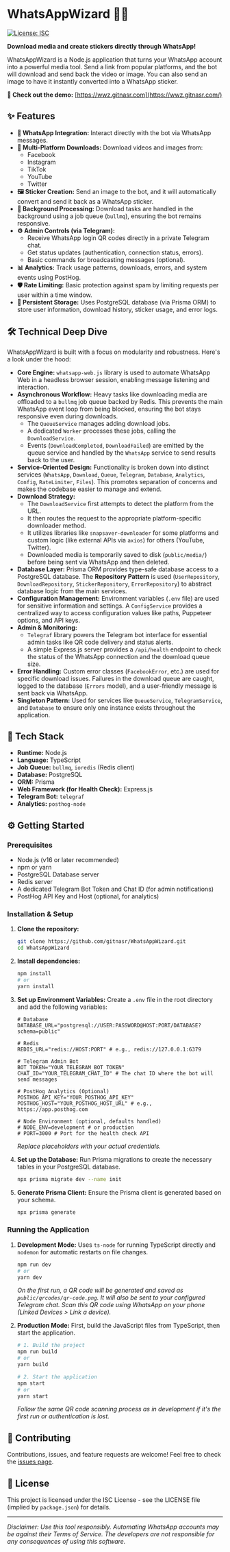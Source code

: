 
# WhatsAppWizard 🧙‍♂️

[![License: ISC](https://img.shields.io/badge/License-ISC-blue.svg)](https://opensource.org/licenses/ISC)
<!-- Add other relevant badges here if you set them up (e.g., build status, code coverage) -->

**Download media and create stickers directly through WhatsApp!**

WhatsAppWizard is a Node.js application that turns your WhatsApp account into a powerful media tool. Send a link from popular platforms, and the bot will download and send back the video or image. You can also send an image to have it instantly converted into a WhatsApp sticker.

**🔗 Check out the demo:** [https://wwz.gitnasr.com](https://wwz.gitnasr.com/)

## ✨ Features

*   **📱 WhatsApp Integration:** Interact directly with the bot via WhatsApp messages.
*   **🔗 Multi-Platform Downloads:** Download videos and images from:
    *   Facebook
    *   Instagram
    *   TikTok
    *   YouTube
    *   Twitter
*   **🖼️ Sticker Creation:** Send an image to the bot, and it will automatically convert and send it back as a WhatsApp sticker.
*   **🚀 Background Processing:** Download tasks are handled in the background using a job queue (`bullmq`), ensuring the bot remains responsive.
*   **⚙️ Admin Controls (via Telegram):**
    *   Receive WhatsApp login QR codes directly in a private Telegram chat.
    *   Get status updates (authentication, connection status, errors).
    *   Basic commands for broadcasting messages (optional).
*   **📊 Analytics:** Track usage patterns, downloads, errors, and system events using PostHog.
*   **🛡️ Rate Limiting:** Basic protection against spam by limiting requests per user within a time window.
*   **💾 Persistent Storage:** Uses PostgreSQL database (via Prisma ORM) to store user information, download history, sticker usage, and error logs.

## 🛠️ Technical Deep Dive

WhatsAppWizard is built with a focus on modularity and robustness. Here's a look under the hood:

*   **Core Engine:** `whatsapp-web.js` library is used to automate WhatsApp Web in a headless browser session, enabling message listening and interaction.
*   **Asynchronous Workflow:** Heavy tasks like downloading media are offloaded to a `bullmq` job queue backed by Redis. This prevents the main WhatsApp event loop from being blocked, ensuring the bot stays responsive even during downloads.
    *   The `QueueService` manages adding download jobs.
    *   A dedicated `Worker` processes these jobs, calling the `DownloadService`.
    *   Events (`DownloadCompleted`, `DownloadFailed`) are emitted by the queue service and handled by the `WhatsApp` service to send results back to the user.
*   **Service-Oriented Design:** Functionality is broken down into distinct services (`WhatsApp`, `Download`, `Queue`, `Telegram`, `Database`, `Analytics`, `Config`, `RateLimiter`, `Files`). This promotes separation of concerns and makes the codebase easier to manage and extend.
*   **Download Strategy:**
    *   The `DownloadService` first attempts to detect the platform from the URL.
    *   It then routes the request to the appropriate platform-specific downloader method.
    *   It utilizes libraries like `snapsaver-downloader` for some platforms and custom logic (like external APIs via `axios`) for others (YouTube, Twitter).
    *   Downloaded media is temporarily saved to disk (`public/media/`) before being sent via WhatsApp and then deleted.
*   **Database Layer:** Prisma ORM provides type-safe database access to a PostgreSQL database. The **Repository Pattern** is used (`UserRepository`, `DownloadRepository`, `StickerRepository`, `ErrorRepository`) to abstract database logic from the main services.
*   **Configuration Management:** Environment variables (`.env` file) are used for sensitive information and settings. A `ConfigService` provides a centralized way to access configuration values like paths, Puppeteer options, and API keys.
*   **Admin & Monitoring:**
    *   `Telegraf` library powers the Telegram bot interface for essential admin tasks like QR code delivery and status alerts.
    *   A simple Express.js server provides a `/api/health` endpoint to check the status of the WhatsApp connection and the download queue size.
*   **Error Handling:** Custom error classes (`FacebookError`, etc.) are used for specific download issues. Failures in the download queue are caught, logged to the database (`Errors` model), and a user-friendly message is sent back via WhatsApp.
*   **Singleton Pattern:** Used for services like `QueueService`, `TelegramService`, and `Database` to ensure only one instance exists throughout the application.

## 🚀 Tech Stack

*   **Runtime:** Node.js
*   **Language:** TypeScript
*   **Job Queue:** `bullmq`, `ioredis` (Redis client)
*   **Database:** PostgreSQL
*   **ORM:** Prisma
*   **Web Framework (for Health Check):** Express.js
*   **Telegram Bot:** `telegraf`
*   **Analytics:** `posthog-node`

## ⚙️ Getting Started

### Prerequisites

*   Node.js (v16 or later recommended)
*   npm or yarn
*   PostgreSQL Database server
*   Redis server
*   A dedicated Telegram Bot Token and Chat ID (for admin notifications)
*   PostHog API Key and Host (optional, for analytics)

### Installation & Setup

1.  **Clone the repository:**
    ```bash
    git clone https://github.com/gitnasr/WhatsAppWizard.git
    cd WhatsAppWizard
    ```

2.  **Install dependencies:**
    ```bash
    npm install
    # or
    yarn install
    ```

3.  **Set up Environment Variables:**
    Create a `.env` file in the root directory and add the following variables:

    ```dotenv
    # Database
    DATABASE_URL="postgresql://USER:PASSWORD@HOST:PORT/DATABASE?schema=public"

    # Redis
    REDIS_URL="redis://HOST:PORT" # e.g., redis://127.0.0.1:6379

    # Telegram Admin Bot
    BOT_TOKEN="YOUR_TELEGRAM_BOT_TOKEN"
    CHAT_ID="YOUR_TELEGRAM_CHAT_ID" # The chat ID where the bot will send messages

    # PostHog Analytics (Optional)
    POSTHOG_API_KEY="YOUR_POSTHOG_API_KEY"
    POSTHOG_HOST="YOUR_POSTHOG_HOST_URL" # e.g., https://app.posthog.com

    # Node Environment (optional, defaults handled)
    # NODE_ENV=development # or production
    # PORT=3000 # Port for the health check API
    ```
    *Replace placeholders with your actual credentials.*

4.  **Set up the Database:**
    Run Prisma migrations to create the necessary tables in your PostgreSQL database.
    ```bash
    npx prisma migrate dev --name init
    ```

5.  **Generate Prisma Client:**
    Ensure the Prisma client is generated based on your schema.
    ```bash
    npx prisma generate
    ```

### Running the Application

1.  **Development Mode:**
    Uses `ts-node` for running TypeScript directly and `nodemon` for automatic restarts on file changes.
    ```bash
    npm run dev
    # or
    yarn dev
    ```
    *On the first run, a QR code will be generated and saved as `public/qrcodes/qr-code.png`. It will also be sent to your configured Telegram chat. Scan this QR code using WhatsApp on your phone (Linked Devices > Link a device).*

2.  **Production Mode:**
    First, build the JavaScript files from TypeScript, then start the application.
    ```bash
    # 1. Build the project
    npm run build
    # or
    yarn build

    # 2. Start the application
    npm start
    # or
    yarn start
    ```
    *Follow the same QR code scanning process as in development if it's the first run or authentication is lost.*


## 🤝 Contributing

Contributions, issues, and feature requests are welcome! Feel free to check the [issues page](https://github.com/gitnasr/WhatsAppWizard/issues).

## 📜 License

This project is licensed under the ISC License - see the LICENSE file (implied by `package.json`) for details.

---
*Disclaimer: Use this tool responsibly. Automating WhatsApp accounts may be against their Terms of Service. The developers are not responsible for any consequences of using this software.*

